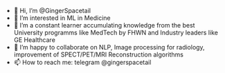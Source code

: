 - 👋 Hi, I’m @GingerSpacetail
- 👀 I’m interested in ML in Medicine
- 🌱 I’m a constant learner accumulating knowledge from the best University programms like MedTech by FHWN and Industry leaders like GE Healthcare
- 💞️ I’m happy to collaborate on NLP, Image processing for radiology, improvement of SPECT/PET/MRI Reconstruction algorithms
- 📫 How to reach me: telegram @gingerspacetail

<!---
GingerSpacetail/GingerSpacetail is a ✨ special ✨ repository because its `README.md` (this file) appears on your GitHub profile.
You can click the Preview link to take a look at your changes.
--->
